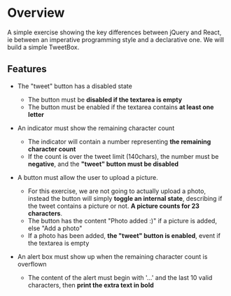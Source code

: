 # Overview

A simple exercise showing the key differences between jQuery and React, ie between an imperative programming style and a declarative one.
We will build a simple TweetBox.

## Features

- The "tweet" button has a disabled state
  - The button must be __disabled if the textarea is empty__
  - The button must be enabled if the textarea contains __at least one letter__

- An indicator must show the remaining character count
  - The indicator will contain a number representing __the remaining character count__
  - If the count is over the tweet limit (140chars), the number must be __negative__,
  and the __"tweet" button must be disabled__

- A button must allow the user to upload a picture.
  - For this exercise, we are not going to actually upload a photo, instead the button will simply __toggle an internal state__, describing if the tweet contains a picture or not. __A picture counts for 23 characters__.
  - The button has the content "Photo added :)" if a picture is added, else "Add a photo"
  - If a photo has been added, __the "tweet" button is enabled__, event if the textarea is empty

- An alert box must show up when the remaining character count is overflown
  - The content of the alert must begin with '...' and the last 10 valid characters, then __print the extra text in bold__
